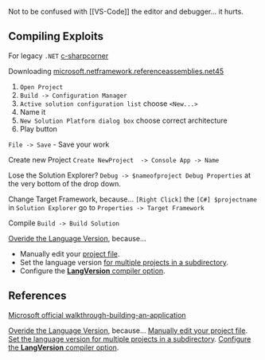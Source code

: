 Not to be confused with [[VS-Code]] the editor and debugger... it hurts.

## Compiling Exploits

For legacy `.NET` [c-sharpcorner](https://www.c-sharpcorner.com/article/open-legacy-projects-4-5-framework-in-visual-studio-2022/)

Downloading [microsoft.netframework.referenceassemblies.net45](https://www.nuget.org/packages/microsoft.netframework.referenceassemblies.net45)

1. `Open Project`
1. `Build -> Configuration Manager`
1. `Active solution configuration list` choose `<New...>` 
1. Name it
1. `New Solution Platform dialog box` choose correct architecture
1. Play button

`File -> Save` - Save your work

Create new Project
`Create NewProject  -> Console App -> Name`

Lose the Solution Explorer?
`Debug -> $nameofproject Debug Properties` at the very bottom of the drop down.

Change Target Framework, because...
`[Right Click]` the `[C#] $projectname` in `Solution Explorer` go to `Properties -> Target Framework`

Compile 
`Build -> Build Solution` 

[Overide the  Language Version](https://learn.microsoft.com/en-us/dotnet/csharp/language-reference/configure-language-version), because...
- Manually edit your [project file](https://learn.microsoft.com/en-us/dotnet/csharp/language-reference/configure-language-version#edit-the-project-file).
- Set the language version [for multiple projects in a subdirectory](https://learn.microsoft.com/en-us/dotnet/csharp/language-reference/configure-language-version#configure-multiple-projects).
- Configure the [**LangVersion** compiler option](https://learn.microsoft.com/en-us/dotnet/csharp/language-reference/compiler-options/language#langversion).

## References

[Microsoft official walkthrough-building-an-application](https://learn.microsoft.com/en-us/visualstudio/ide/walkthrough-building-an-application?view=vs-2022)

[Overide the  Language Version](https://learn.microsoft.com/en-us/dotnet/csharp/language-reference/configure-language-version), because...
[Manually edit your project file](https://learn.microsoft.com/en-us/dotnet/csharp/language-reference/configure-language-version#edit-the-project-file).
[Set the language version for multiple projects in a subdirectory](https://learn.microsoft.com/en-us/dotnet/csharp/language-reference/configure-language-version#configure-multiple-projects).
[Configure the **LangVersion** compiler option](https://learn.microsoft.com/en-us/dotnet/csharp/language-reference/compiler-options/language#langversion).